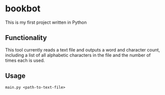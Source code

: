 # bookbot

This is my first project written in Python 

## Functionality 

This tool currently reads a text file and outputs a word and character count, including a list of all alphabetic characters in the file and the number of times each is used.

## Usage

```diff
main.py <path-to-text-file>
```